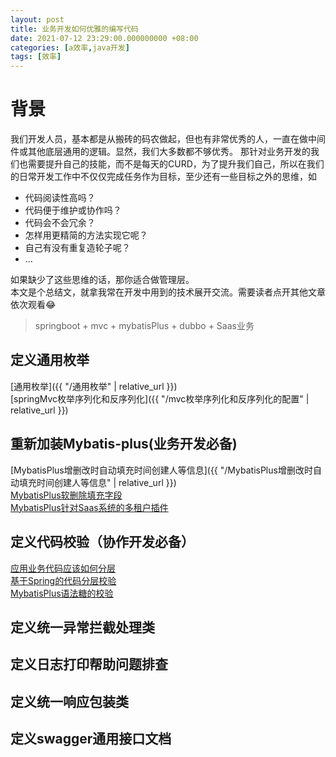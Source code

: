 ```yaml
---
layout: post
title: 业务开发如何优雅的编写代码
date: 2021-07-12 23:29:00.000000000 +08:00
categories: [a效率,java开发]
tags: [效率]
---
```


# 背景
我们开发人员，基本都是从搬砖的码农做起，但也有非常优秀的人，一直在做中间件或其他底层通用的逻辑。显然，我们大多数都不够优秀。
那针对业务开发的我们也需要提升自己的技能，而不是每天的CURD，为了提升我们自己，所以在我们的日常开发工作中不仅仅完成任务作为目标，至少还有一些目标之外的思维，如
* 代码阅读性高吗？
* 代码便于维护或协作吗？
* 代码会不会冗余？
* 怎样用更精简的方法实现它呢？
* 自己有没有重复造轮子呢？
* ...  

如果缺少了这些思维的话，那你适合做管理层。  
本文是个总结文，就拿我常在开发中用到的技术展开交流。需要读者点开其他文章依次观看😂
> springboot + mvc + mybatisPlus + dubbo + Saas业务

## 定义通用枚举
[通用枚举]({{ "/通用枚举" | relative_url }})  
[springMvc枚举序列化和反序列化]({{ "/mvc枚举序列化和反序列化的配置" | relative_url }})
## 重新加装Mybatis-plus(业务开发必备)
[MybatisPlus增删改时自动填充时间创建人等信息]({{ "/MybatisPlus增删改时自动填充时间创建人等信息" | relative_url }})  
[MybatisPlus软删除填充字段]()  
[MybatisPlus针对Saas系统的多租户插件]()  
## 定义代码校验（协作开发必备）
[应用业务代码应该如何分层]()  
[基于Spring的代码分层校验]()  
[MybatisPlus语法糖的校验]()  
## 定义统一异常拦截处理类
## 定义日志打印帮助问题排查
## 定义统一响应包装类
## 定义swagger通用接口文档